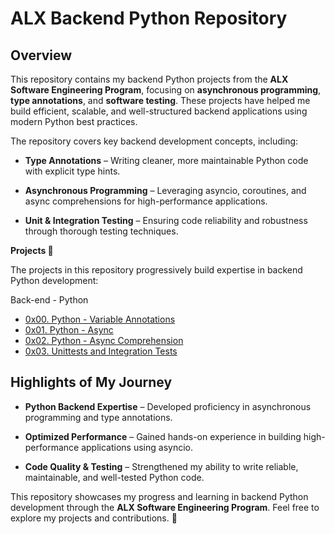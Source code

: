 # ALX Backend Python Repository

## Overview

This repository contains my backend Python projects from the **ALX Software Engineering Program**, focusing on **asynchronous programming**, **type annotations**, and **software testing**. These projects have helped me build efficient, scalable, and well-structured backend applications using modern Python best practices.

The repository covers key backend development concepts, including:

  * **Type Annotations** – Writing cleaner, more maintainable Python code with explicit type hints.

  * **Asynchronous Programming** – Leveraging asyncio, coroutines, and async comprehensions for high-performance applications.

  * **Unit & Integration Testing** – Ensuring code reliability and robustness through thorough testing techniques.

**Projects :page_with_curl:**

The projects in this repository progressively build expertise in backend Python development:

Back-end - Python
  
  * [0x00. Python - Variable Annotations](./0x00-python_variable_annotations)
  * [0x01. Python - Async](./0x01-python_async_function)
  * [0x02. Python - Async Comprehension](./0x02-python_async_comprehension)
  * [0x03. Unittests and Integration Tests](./0x03-Unittests_and_integration_tests)

## Highlights of My Journey

  * **Python Backend Expertise** – Developed proficiency in asynchronous programming and type annotations.

  * **Optimized Performance** – Gained hands-on experience in building high-performance applications using asyncio.

  * **Code Quality & Testing** – Strengthened my ability to write reliable, maintainable, and well-tested Python code.

This repository showcases my progress and learning in backend Python development through the **ALX Software Engineering Program**. Feel free to explore my projects and contributions. 🚀
